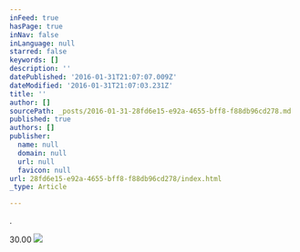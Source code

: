 ```yaml
---
inFeed: true
hasPage: true
inNav: false
inLanguage: null
starred: false
keywords: []
description: ''
datePublished: '2016-01-31T21:07:07.009Z'
dateModified: '2016-01-31T21:07:03.231Z'
title: ''
author: []
sourcePath: _posts/2016-01-31-28fd6e15-e92a-4655-bff8-f88db96cd278.md
published: true
authors: []
publisher:
  name: null
  domain: null
  url: null
  favicon: null
url: 28fd6e15-e92a-4655-bff8-f88db96cd278/index.html
_type: Article

---
```

.

30.00
![](https://s3-us-west-2.amazonaws.com/the-grid-img/p/649a0334166244b2e0f22126e4e27a45ff96445b.jpg)